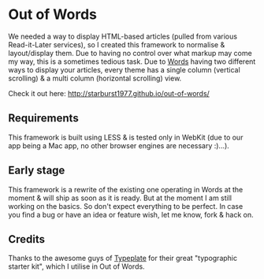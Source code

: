 # Out of Words
We needed a way to display HTML-based articles (pulled from various Read-it-Later services), so I created this framework to normalise & layout/display them. Due to having no control over what markup may come my way, this is a sometimes tedious task. Due to [Words](http://www.newnet-soft.com/words) having two different ways to display your articles, every theme has a single column (vertical scrolling) & a multi column (horizontal scrolling) view.

Check it out here: http://starburst1977.github.io/out-of-words/

## Requirements
This framework is built using LESS & is tested only in WebKit (due to our app being a Mac app, no other browser engines are necessary :)...).

## Early stage
This framework is a rewrite of the existing one operating in Words at the moment & will ship as soon as it is ready. But at the moment I am still working on the basics. So don't expect everything to be perfect. In case you find a bug or have an idea or feature wish, let me know, fork & hack on.

## Credits
Thanks to the awesome guys of [Typeplate](http://typeplate.com/) for their great "typographic starter kit", which I utilise in Out of Words.
